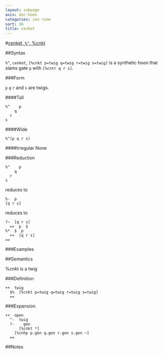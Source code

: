 ```yaml
---
layout: subpage
axis: doc-hoon
categories: cen rune
sort: 36
title: cenket
---
```



#[cenket, `%^`, %cnkt](#cnkt)

##Syntax

`%^`, `cenket`, `[%cnkt p=twig q=twig r=twig s=twig]` is a 
synthetic hoon that slams gate `p` with `[%cntr q r s]`.

###Form

`p` `q` `r` and `s` are twigs.

####Tall

    %^    p
        q
      r
    s

####Wide

    %^(p q r s)

####Irregular
None

###Reduction

    %^    p
        q
      r
    s

reduces to

    %-  p
    [q r s]

reduces to

    ?~  [q r s]
      =>  p  $
    %*  $  p
      +<  [q r s]
    ==
    
###Examples

##Semantics

%cnkt is a twig

###Definition

    ++  twig  
      $%  [%cnkt p=twig q=twig r=twig s=twig]
      ==

###Expansion
 
    ++  open
      ^-  twig
      ?-    gen
          [%cnkt *]
        [%cnhp p.gen q.gen r.gen s.gen ~]
      ==

##Notes

